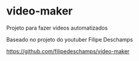 # video-maker
Projeto para fazer videos automatizados

Baseado no projeto do youtuber Filipe Deschamps

https://github.com/filipedeschamps/video-maker
